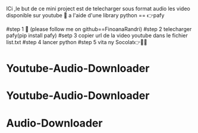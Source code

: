 ICi ,le but de ce mini project est de telecharger sous format audio les video disponible sur youtube 🤯  a l'aide d'une library python == 👉pafy

#step 1 🤣   (please follow me on github==FinoanaRandri)
#step 2     telecharger pafy(pip install  pafy)
#setp 3     copier url de la video youtube dans le fichier list.txt
#step 4      lancer python
#step 5       vita ny Socolat👉🤯🤣 
# Youtube-Audio-Downloader
# Youtube-Audio-Downloader
# Audio-Downloader
